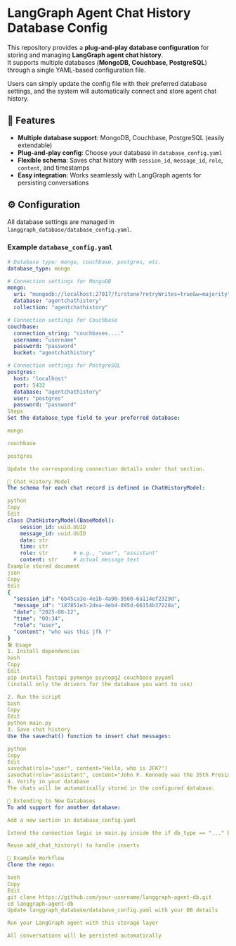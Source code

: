 # LangGraph Agent Chat History Database Config

This repository provides a **plug-and-play database configuration** for storing and managing **LangGraph agent chat history**.  
It supports multiple databases (**MongoDB, Couchbase, PostgreSQL**) through a single YAML-based configuration file.  

Users can simply update the config file with their preferred database settings, and the system will automatically connect and store agent chat history.

## 🚀 Features

- **Multiple database support**: MongoDB, Couchbase, PostgreSQL (easily extendable)  
- **Plug-and-play config**: Choose your database in `database_config.yaml`  
- **Flexible schema**: Saves chat history with `session_id`, `message_id`, `role`, `content`, and timestamps  
- **Easy integration**: Works seamlessly with LangGraph agents for persisting conversations  





## ⚙️ Configuration

All database settings are managed in `langgraph_database/database_config.yaml`.

### Example `database_config.yaml`

```yaml
# Database type: mongo, couchbase, postgres, etc.
database_type: mongo

# Connection settings for MongoDB
mongo:
  uri: "mongodb://localhost:27017/firstone?retryWrites=true&w=majority"
  database: "agentchathistory"
  collection: "agentchathistory"

# Connection settings for Couchbase
couchbase:
  connection_string: "couchbases...."
  username: "username"
  password: "password"
  bucket: "agentchathistory"

# Connection settings for PostgreSQL 
postgres:
  host: "localhost"
  port: 5432
  database: "agentchathistory"
  user: "postgres"
  password: "password"
Steps
Set the database_type field to your preferred database:

mongo

couchbase

postgres

Update the corresponding connection details under that section.

💾 Chat History Model
The schema for each chat record is defined in ChatHistoryModel:

python
Copy
Edit
class ChatHistoryModel(BaseModel):
    session_id: uuid.UUID
    message_id: uuid.UUID
    date: str
    time: str
    role: str        # e.g., "user", "assistant"
    content: str     # actual message text
Example stored document
json
Copy
Edit
{
  "session_id": "6b45ca3e-4e1b-4a90-9560-6a114ef2329d",
  "message_id": "187851e3-2dea-4eb4-895d-66154b37228a",
  "date": "2025-08-12",
  "time": "00:34",
  "role": "user",
  "content": "who was this jfk ?"
}
🛠️ Usage
1. Install dependencies
bash
Copy
Edit
pip install fastapi pymongo psycopg2 couchbase pyyaml
(install only the drivers for the database you want to use)

2. Run the script
bash
Copy
Edit
python main.py
3. Save chat history
Use the savechat() function to insert chat messages:

python
Copy
Edit
savechat(role="user", content="Hello, who is JFK?")
savechat(role="assistant", content="John F. Kennedy was the 35th President of the USA...")
4. Verify in your database
The chats will be automatically stored in the configured database.

🔌 Extending to New Databases
To add support for another database:

Add a new section in database_config.yaml

Extend the connection logic in main.py inside the if db_type == "..." block

Reuse add_chat_history() to handle inserts

📖 Example Workflow
Clone the repo:

bash
Copy
Edit
git clone https://github.com/your-username/langgraph-agent-db.git
cd langgraph-agent-db
Update langgraph_database/database_config.yaml with your DB details

Run your LangGraph agent with this storage layer

All conversations will be persisted automatically
